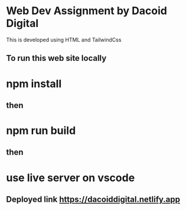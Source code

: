 # Web Dev Assignment by Dacoid Digital

This is developed using HTML and TailwindCss

## To run this web site locally  
# npm install
## then 
# npm run build 
## then 
# use live server on vscode

## Deployed link https://dacoiddigital.netlify.app
